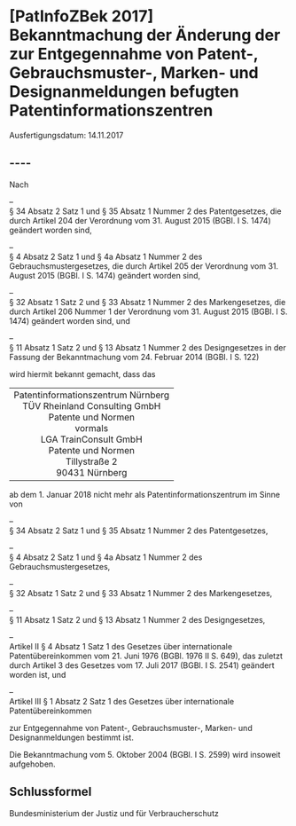 # [PatInfoZBek 2017] Bekanntmachung der Änderung der zur Entgegennahme von Patent-, Gebrauchsmuster-, Marken- und Designanmeldungen befugten Patentinformationszentren

Ausfertigungsdatum: 14.11.2017

 

## ----

Nach

–  
§ 34 Absatz 2 Satz 1 und § 35 Absatz 1 Nummer 2 des Patentgesetzes, die durch Artikel 204 der Verordnung vom 31. August 2015 (BGBl. I S. 1474) geändert worden sind,

–  
§ 4 Absatz 2 Satz 1 und § 4a Absatz 1 Nummer 2 des Gebrauchsmustergesetzes, die durch Artikel 205 der Verordnung vom 31. August 2015 (BGBl. I S. 1474) geändert worden sind,

–  
§ 32 Absatz 1 Satz 2 und § 33 Absatz 1 Nummer 2 des Markengesetzes, die durch Artikel 206 Nummer 1 der Verordnung vom 31. August 2015 (BGBl. I S. 1474) geändert worden sind, und

–  
§ 11 Absatz 1 Satz 2 und § 13 Absatz 1 Nummer 2 des Designgesetzes in der Fassung der Bekanntmachung vom 24. Februar 2014 (BGBl. I S. 122)

wird hiermit bekannt gemacht, dass das

<table style="border: none;"><tbody><tr class="odd"><td style="text-align: center;">Patentinformationszentrum Nürnberg<br />
TÜV Rheinland Consulting GmbH<br />
Patente und Normen<br />
vormals<br />
LGA TrainConsult GmbH<br />
Patente und Normen<br />
Tillystraße 2<br />
90431 Nürnberg</td></tr></tbody></table>

ab dem 1. Januar 2018 nicht mehr als Patentinformationszentrum im Sinne von

–  
§ 34 Absatz 2 Satz 1 und § 35 Absatz 1 Nummer 2 des Patentgesetzes,

–  
§ 4 Absatz 2 Satz 1 und § 4a Absatz 1 Nummer 2 des Gebrauchsmustergesetzes,

–  
§ 32 Absatz 1 Satz 2 und § 33 Absatz 1 Nummer 2 des Markengesetzes,

–  
§ 11 Absatz 1 Satz 2 und § 13 Absatz 1 Nummer 2 des Designgesetzes,

–  
Artikel II § 4 Absatz 1 Satz 1 des Gesetzes über internationale Patentübereinkommen vom 21. Juni 1976 (BGBl. 1976 II S. 649), das zuletzt durch Artikel 3 des Gesetzes vom 17. Juli 2017 (BGBl. I S. 2541) geändert worden ist, und

–  
Artikel III § 1 Absatz 2 Satz 1 des Gesetzes über internationale Patentübereinkommen

zur Entgegennahme von Patent-, Gebrauchsmuster-, Marken- und Designanmeldungen bestimmt ist.

Die Bekanntmachung vom 5. Oktober 2004 (BGBl. I S. 2599) wird insoweit aufgehoben.


## Schlussformel

Bundesministerium der Justiz und für Verbraucherschutz
